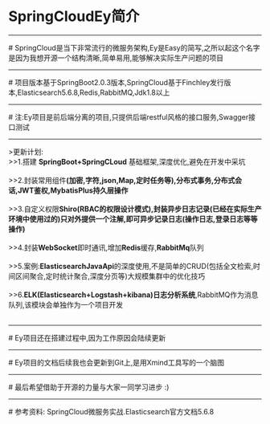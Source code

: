 # SpringCloudEy简介
<hr>
# SpringCloud是当下非常流行的微服务架构,Ey是Easy的简写,之所以起这个名字是因为我想开源一个结构清晰,简单易用,能够解决实际生产问题的项目
<hr>
# 项目版本基于SpringBoot2.0.3版本,SpringCloud基于Finchley发行版本,Elasticsearch5.6.8,Redis,RabbitMQ,Jdk1.8以上<br>
<hr>
# 注:Ey项目是前后端分离的项目,只提供后端restful风格的接口服务,Swagger接口测试
<hr>
>更新计划:<br>
>>1.搭建 <strong>SpringBoot+SpringCLoud</strong> 基础框架,深度优化,避免在开发中采坑<br><br>
>>2.封装常用组件<strong>(加密,字符,json,Map,定时任务等),分布式事务,分布式会话,JWT鉴权,MybatisPlus持久层操作</strong><br><br>
>>3.自定义权限<strong>Shiro(RBAC的权限设计模式),封装异步日志记录(已经在实际生产环境中使用过的)只对外提供一个注解,即可异步记录日志(操作日志,登录日志等等操作)</strong><br><br>
>>4.封装<strong>WebSocket</strong>即时通讯,增加<strong>Redis</strong>缓存,<strong>RabbitMq</strong>队列<br><br>
>>5.案例:<strong>ElasticsearchJavaApi</strong>的深度使用,不是简单的CRUD(包括全文检索,时间区间聚合,定时统计聚合,深度分页等)大规模集群中的优化技巧<br><br>
>>6.<strong>ELK(Elasticsearch+Logstash+kibana)日志分析系统</strong>,RabbitMQ作为消息队列,该模块会单独作为一个项目开发<br><br>
<hr>
# Ey项目还在搭建过程中,因为工作原因会陆续更新
<hr>
# Ey项目的文档后续我也会更新到Git上,是用Xmind工具写的一个脑图
<hr>
# 最后希望借助于开源的力量与大家一同学习进步 :)
<hr>
# 参考资料: SpringCloud微服务实战.Elasticsearch官方文档5.6.8
